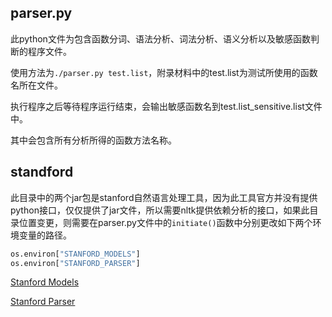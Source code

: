 ## parser.py
此python文件为包含函数分词、语法分析、词法分析、语义分析以及敏感函数判断的程序文件。

使用方法为`./parser.py test.list`，附录材料中的test.list为测试所使用的函数名所在文件。

执行程序之后等待程序运行结束，会输出敏感函数名到test.list_sensitive.list文件中。

其中会包含所有分析所得的函数方法名称。


## standford
此目录中的两个jar包是stanford自然语言处理工具，因为此工具官方并没有提供python接口，仅仅提供了jar文件，所以需要nltk提供依赖分析的接口，如果此目录位置变更，则需要在parser.py文件中的`initiate()`函数中分别更改如下两个环境变量的路径。
``` python
os.environ["STANFORD_MODELS"]
os.environ["STANFORD_PARSER"]
```
[Stanford Models](http://central.maven.org/maven2/edu/stanford/nlp/stanford-parser/3.9.1/)

[Stanford Parser](http://central.maven.org/maven2/edu/stanford/nlp/stanford-parser/3.9.1/stanford-parser-3.9.1.jar)
